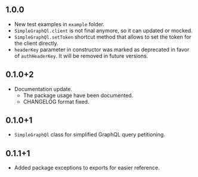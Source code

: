 ## 1.0.0
* New test examples in `example` folder.
* `SimpleGraphQl.client` is not final anymore, so it can updated or mocked.
* `SimpleGraphQl.setToken` shortcut method that allows to set the token for the client directly.
* `headerKey` parameter in constructor was marked as deprecated in favor of `authHeaderKey`. It will be removed in future versions.
## 0.1.0+2
* Documentation update.
  - The package usage have been documented.
  - CHANGELOG format fixed.
## 0.1.0+1
* `SimpleGraphQl` class for simplified GraphQL query petitioning.

## 0.1.1+1
* Added package exceptions to exports for easier reference.
